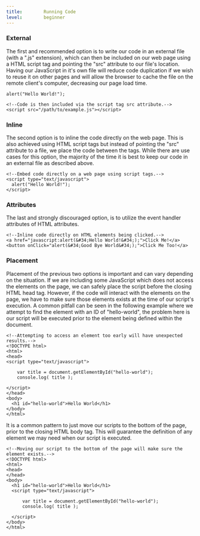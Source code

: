 ```yaml
---
title:        Running Code
level:        beginner
---
```


### External

The first and recommended option is to write our code in an external file (with a ".js" extension), which can then be included on our web page using a HTML script tag and pointing the "src" attribute to our file's location. Having our JavaScript in it's own file will reduce code duplication if we wish to reuse it on other pages and will allow the browser to cache the file on the remote client's computer, decreasing our page load time.

```
alert("Hello World!");
```

```
<!--Code is then included via the script tag src attribute.-->
<script src="/path/to/example.js"></script>
```
### Inline

The second option is to inline the code directly on the web page. This is also achieved using HTML script tags but instead of pointing the "src" attribute to a file, we place the code between the tags. While there are use cases for this option, the majority of the time it is best to keep our code in an external file as described above.

```
<!--Embed code directly on a web page using script tags.-->
<script type="text/javascript">
  alert("Hello World!");
</script>
```

### Attributes

The last and strongly discouraged option, is to utilize the event handler attributes of HTML attributes.

```
<!--Inline code directly on HTML elements being clicked.-->
<a href="javascript:alert(&#34;Hello World!&#34;);">Click Me!</a>
<button onClick="alert(&#34;Good Bye World&#34;);">Click Me Too!</a>
```

### Placement

Placement of the previous two options is important and can vary depending on the situation. If we are including some JavaScript which does not access the elements on the page, we can safely place the script before the closing HTML head tag. However, if the code will interact with the elements on the page, we have to make sure those elements exists at the time of our script's execution. A common pitfall can be seen in the following example where we attempt to find the element with an ID of "hello-world", the problem here is our script will be executed prior to the element being defined within the document.

```
<!--Attempting to access an element too early will have unexpected results.-->
<!DOCTYPE html>
<html>
<head>
<script type="text/javascript">

    var title = document.getElementById("hello-world");
    console.log( title );

</script>
</head>
<body>
  <h1 id="hello-world">Hello World</h1>
</body>
</html>
```

It is a common pattern to just move our scripts to the bottom of the page, prior to the closing HTML body tag. This will guarantee the definition of any element we may need when our script is executed.

```
<!--Moving our script to the bottom of the page will make sure the element exists.-->
<!DOCTYPE html>
<html>
<head>
</head>
<body>
  <h1 id="hello-world">Hello World</h1>
  <script type="text/javascript">

      var title = document.getElementById("hello-world");
      console.log( title );

  </script>
</body>
</html>
```








